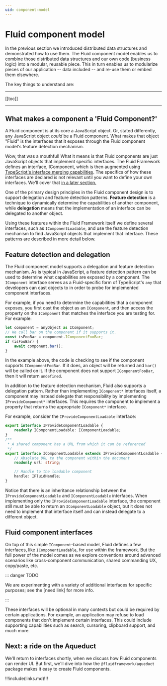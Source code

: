 ```yaml
---
uid: component-model
---
```


# Fluid component model

In the previous section we introduced distributed data structures and demonstrated how to use them. The Fluid component
model enables us to combine those distributed data structures and our own code (business logic) into a modular, reusable
piece. This in turn enables us to modularize pieces of our application -- data included -- and re-use them or embed them
elsewhere.

The key things to understand are:

---

[[toc]]

---

## What makes a component a 'Fluid Component?'

A Fluid component is at its core a JavaScript object. Or, stated differently, any JavaScript object _could_ be a Fluid
component. What makes that object "Fluid" is the interfaces that it exposes through the Fluid component model's feature
detection mechanism.

Wow, that was a mouthful! What it means is that Fluid components are just JavaScript objects that implement specific
interfaces. The Fluid Framework defines an interface, IComponent, which is then augmented using [TypeScript's interface
merging capabilities](https://www.typescriptlang.org/docs/handbook/declaration-merging.html#merging-interfaces). The
specifics of how these interfaces are declared is not relevant until you want to define your own interfaces. We'll cover
that [in a later section.]()

One of the primary design principles in the Fluid component design is to support delegation and feature detection
patterns. **Feature detection** is a technique to dynamically determine the capabilities of another component, while
**delegation** means that the implementation of an interface can be delegated to another object.

Using these features within the Fluid Framework itself we define several interfaces, such as `IComponentLoadable`, and
use the feature detection mechanism to find JavaScript objects that implement that interface. These patterns are
described in more detail below.

## Feature detection and delegation

The Fluid component model supports a delegation and feature detection mechanism. As is typical in JavaScript, a feature
detection pattern can be used to determine what capabilities are exposed by a component. The `IComponent` interface
serves as a Fluid-specific form of TypeScript's `any` that developers can cast objects to in order to probe for
implemented component interfaces.

For example, if you need to determine the capabilities that a component exposes, you first cast the object as an
`IComponent`, and then access the property on the `IComponent` that matches the interface you are testing for. For
example:

```typescript
let component = anyObject as IComponent;
// We call bar on the component if it supports it.
const isFooBar = component.IComponentFooBar;
if (isFooBar) {
    await component.bar();
}
```

In the example above, the code is checking to see if the component supports `IComponentFooBar`. If it does, an object will
be returned and `bar()` will be called on it. If the component does not support `IComponentFooBar`, then it will return
`undefined`.

In addition to the feature detection mechanism, Fluid also supports a delegation pattern. Rather than implementing
`IComponent*` interfaces itself, a component may instead delegate that responsibility by implementing
`IProvideComponent*` interfaces. This requires the component to implement a property that returns the appropriate
`IComponent*` interface.

For example, consider the `IProvideComponentLoadable` interface:

```typescript
export interface IProvideComponentLoadable {
    readonly IComponentLoadable: IComponentLoadable;
}
/**
 * A shared component has a URL from which it can be referenced
 */
export interface IComponentLoadable extends IProvideComponentLoadable {
    // Absolute URL to the component within the document
    readonly url: string;

    // Handle to the loadable component
    handle: IFluidHandle;
}
```

Notice that there is an inheritance relationship between the `IProvideComponentLoadable` and `IComponentLoadable`
interfaces. When implementing only the `IProvideComponentLoadable` interface, the component still must be able to return
an `IComponentLoadable` object, but it does not need to implement that interface itself and can instead delegate to a
different object.

## Fluid component interfaces

On top of this simple `IComponent`-based model, Fluid defines a few interfaces, like `IComponentLoadable`, for use
within the framework. But the full power of the model comes as we explore conventions around advanced scenarios like
cross-component communication, shared commanding UX, copy/paste, etc.

::: danger TODO

We are experimenting with a variety of additional interfaces for specific purposes; see the [need link] for more info.

:::

These interfaces will be optional in many contexts but could be required by certain applications. For example, an
application may refuse to load components that don't implement certain interfaces. This could include supporting
capabilities such as search, cursoring, clipboard support, and much more.

## Next: a ride on the Aqueduct

We'll return to interfaces shortly, when we discuss how Fluid components can render UI. But first, we'll dive into how
the `@fluidframework/aqueduct` package makes it easy to create Fluid components.


!!!include(links.md)!!!
